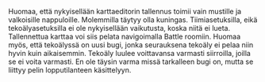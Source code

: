 Huomaa, että nykyisellään karttaeditorin tallennus toimii vain mustille ja valkoisille nappuloille. Molemmilla täytyy olla kuningas. Tiimiasetuksilla, eikä tekoälyasetuksilla ei ole nykyisellään vaikutusta, koska niitä ei lueta.
Tallennettua karttaa voi siis pelata navigoimalla Battle roomiin. Huomaa myös, että tekoälyssä on uusi bugi, jonka seurauksena tekoäly ei pelaa niin hyvin kuin aikaisemmin. Tekoäly luulee voittavansa varmasti siirroilla, joilla se ei voita varmasti. En ole täysin varma missä tarkalleen bugi on, mutta se liittyy pelin lopputilanteen käsittelyyn.
